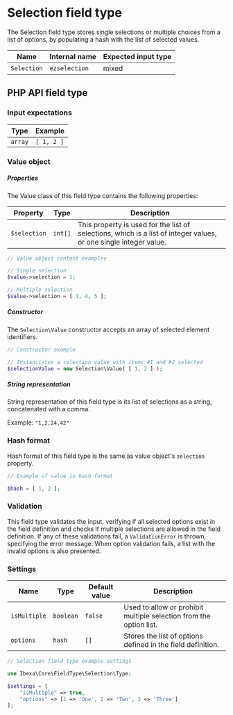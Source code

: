 # Selection field type

The Selection field type stores single selections or multiple choices from a list of options, by populating a hash with the list of selected values.

| Name        | Internal name | Expected input type |
|-------------|---------------|---------------------|
| `Selection` | `ezselection` | mixed             |

## PHP API field type

### Input expectations

| Type    | Example         |
|---------|-----------------|
| `array` | `[ 1, 2 ]` |

### Value object

##### Properties

The Value class of this field type contains the following properties:

| Property     | Type    | Description|
|--------------|---------|------------|
| `$selection` | `int[]` | This property is used for the list of selections, which is a list of integer values, or one single integer value. |

``` php
// Value object content examples

// Single selection
$value->selection = 1;

// Multiple selection
$value->selection = [ 1, 4, 5 ];
```

##### Constructor

The `Selection\Value` constructor accepts an array of selected element identifiers.

``` php
// Constructor example

// Instanciates a selection value with items #1 and #2 selected
$selectionValue = new Selection\Value( [ 1, 2 ] );
```

##### String representation

String representation of this field type is its list of selections as a string, concatenated with a comma.

Example: `"1,2,24,42"`

### Hash format

Hash format of this field type is the same as value object's `selection` property.

``` php
// Example of value in hash format

$hash = [ 1, 2 ];
```

### Validation

This field type validates the input, verifying if all selected options exist in the field definition and checks if multiple selections are allowed in the field definition.
If any of these validations fail, a `ValidationError` is thrown, specifying the error message.
When option validation fails, a list with the invalid options is also presented.

### Settings

| Name         | Type      | Default value | Description|
|--------------|-----------|---------------|------------|
| `isMultiple` | `boolean` | `false`       | Used to allow or prohibit multiple selection from the option list. |
| `options`    | `hash`    | `[]`     | Stores the list of options defined in the field definition.    |

``` php
// Selection field type example settings

use Ibexa\Core\FieldType\Selection\Type;

$settings = [
    "isMultiple" => true,
    "options" => [1 => 'One', 2 => 'Two', 3 => 'Three']
];
```
